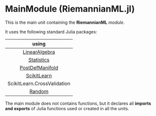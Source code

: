 # MainModule (RiemannianML.jl)

This is the main unit containing the **RiemannianML** *module*.

It uses the following standard Julia packages:

| using  |
|:----------:|
| [LinearAlgebra](https://bit.ly/2W5Wq8W) |
| [Statistics](https://bit.ly/2Oem3li) |
| [PostDefManifold](https://github.com/Marco-Congedo/PosDefManifold.jl)|
| [ScikitLearn](https://github.com/cstjean/ScikitLearn.jl)|
| ScikitLearn.CrossValidation|
| [Random](https://github.com/JuliaStdlibs/Random.jl)|


The main module does not contains functions, but it declares all **imports and exports** of Julia functions used or created in all the units.
